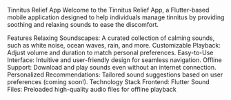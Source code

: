 Tinnitus Relief App
Welcome to the Tinnitus Relief App, a Flutter-based mobile application designed to help individuals manage tinnitus by providing soothing and relaxing sounds to ease the discomfort.

Features
Relaxing Soundscapes: A curated collection of calming sounds, such as white noise, ocean waves, rain, and more.
Customizable Playback: Adjust volume and duration to match personal preferences.
Easy-to-Use Interface: Intuitive and user-friendly design for seamless navigation.
Offline Support: Download and play sounds even without an internet connection.
Personalized Recommendations: Tailored sound suggestions based on user preferences (coming soon!).
Technology Stack
Frontend: Flutter
Sound Files: Preloaded high-quality audio files for offline playback
